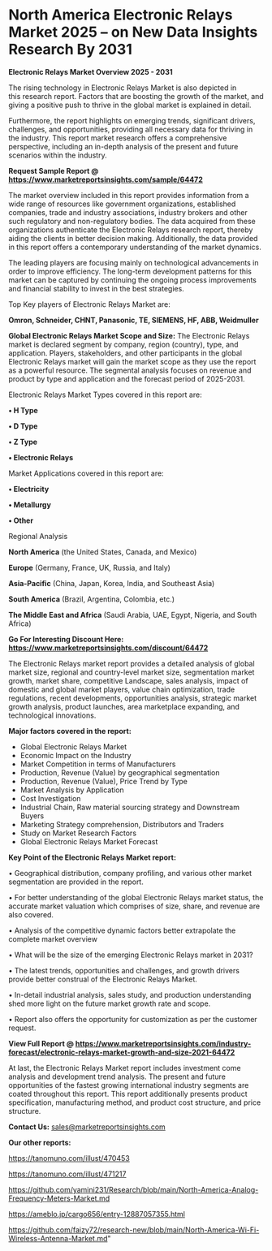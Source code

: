 # North America Electronic Relays Market 2025 – on New Data Insights Research By 2031

<Strong> Electronic Relays Market Overview 2025 - 2031</strong>

The rising technology in Electronic Relays Market is also depicted in this research report. Factors that are boosting the growth of the market, and giving a positive push to thrive in the global market is explained in detail.

Furthermore, the report highlights on emerging trends, significant drivers, challenges, and opportunities, providing all necessary data for thriving in the industry. This report market research offers a comprehensive perspective, including an in-depth analysis of the present and future scenarios within the industry.

<strong>Request Sample Report @ <a href=https://www.marketreportsinsights.com/sample/64472>https://www.marketreportsinsights.com/sample/64472</a></strong>

The market overview included in this report provides information from a wide range of resources like government organizations, established companies, trade and industry associations, industry brokers and other such regulatory and non-regulatory bodies. The data acquired from these organizations authenticate the Electronic Relays research report, thereby aiding the clients in better decision making. Additionally, the data provided in this report offers a contemporary understanding of the market dynamics.

The leading players are focusing mainly on technological advancements in order to improve efficiency. The long-term development patterns for this market can be captured by continuing the ongoing process improvements and financial stability to invest in the best strategies.

Top Key players of Electronic Relays Market are:

<strong>Omron, Schneider, CHNT, Panasonic, TE, SIEMENS, HF, ABB, Weidmuller</strong>

<strong><b>Global Electronic Relays Market Scope and Size:</b></strong>
The Electronic Relays market is declared segment by company, region (country), type, and application. Players, stakeholders, and other participants in the global Electronic Relays market will gain the market scope as they use the report as a powerful resource. The segmental analysis focuses on revenue and product by type and application and the forecast period of 2025-2031.

Electronic Relays Market Types covered in this report are:

<strong>• H Type

• D Type

• Z Type

• Electronic Relays</strong>

Market Applications covered in this report are:

<strong>• Electricity

• Metallurgy

• Other</strong> 

Regional Analysis

<strong>North America</strong> (the United States, Canada, and Mexico)

<strong>Europe</strong> (Germany, France, UK, Russia, and Italy)

<strong>Asia-Pacific</strong> (China, Japan, Korea, India, and Southeast Asia)

<strong>South America</strong> (Brazil, Argentina, Colombia, etc.)

<strong>The Middle East and Africa</strong> (Saudi Arabia, UAE, Egypt, Nigeria, and South Africa)

<strong>Go For Interesting Discount Here: <a href=https://www.marketreportsinsights.com/discount/64472>https://www.marketreportsinsights.com/discount/64472</a></strong>

The Electronic Relays market report provides a detailed analysis of global market size, regional and country-level market size, segmentation market growth, market share, competitive Landscape, sales analysis, impact of domestic and global market players, value chain optimization, trade regulations, recent developments, opportunities analysis, strategic market growth analysis, product launches, area marketplace expanding, and technological innovations.

<strong><b>Major factors covered in the report:</b></strong>
<ul>
  <li>Global Electronic Relays Market </li>
  <li>Economic Impact on the Industry</li>
  <li>Market Competition in terms of Manufacturers</li>
  <li>Production, Revenue (Value) by geographical segmentation</li>
  <li>Production, Revenue (Value), Price Trend by Type</li>
  <li>Market Analysis by Application</li>
  <li>Cost Investigation</li>
  <li>Industrial Chain, Raw material sourcing strategy and Downstream Buyers</li>
  <li>Marketing Strategy comprehension, Distributors and Traders</li>
  <li>Study on Market Research Factors</li>
  <li>Global Electronic Relays Market Forecast</li>
</ul>

<strong><b>Key Point of the Electronic Relays Market report:</b></strong>

• Geographical distribution, company profiling, and various other market segmentation are provided in the report.

• For better understanding of the global Electronic Relays market status, the accurate market valuation which comprises of size, share, and revenue are also covered.

• Analysis of the competitive dynamic factors better extrapolate the complete market overview

• What will be the size of the emerging Electronic Relays market in 2031?

• The latest trends, opportunities and challenges, and growth drivers provide better construal of the Electronic Relays Market.

• In-detail industrial analysis, sales study, and production understanding shed more light on the future market growth rate and scope.

• Report also offers the opportunity for customization as per the customer request.

<strong><b>View Full Report @ <a href=https://www.marketreportsinsights.com/industry-forecast/electronic-relays-market-growth-and-size-2021-64472>https://www.marketreportsinsights.com/industry-forecast/electronic-relays-market-growth-and-size-2021-64472</a></b></strong>


At last, the Electronic Relays Market report includes investment come analysis and development trend analysis. The present and future opportunities of the fastest growing international industry segments are coated throughout this report. This report additionally presents product specification, manufacturing method, and product cost structure, and price structure.

<strong>Contact Us:</strong>
sales@marketreportsinsights.com

<strong>Our other reports:</strong>

<a href=https://tanomuno.com/illust/470453>https://tanomuno.com/illust/470453</a>

<a href=https://tanomuno.com/illust/471217>https://tanomuno.com/illust/471217</a>

<a href=https://github.com/yamini231/Research/blob/main/North-America-Analog-Frequency-Meters-Market.md>https://github.com/yamini231/Research/blob/main/North-America-Analog-Frequency-Meters-Market.md</a>

<a href=https://ameblo.jp/cargo656/entry-12887057355.html>https://ameblo.jp/cargo656/entry-12887057355.html</a>

<a href=https://github.com/faizy72/research-new/blob/main/North-America-Wi-Fi-Wireless-Antenna-Market.md>https://github.com/faizy72/research-new/blob/main/North-America-Wi-Fi-Wireless-Antenna-Market.md</a>"
